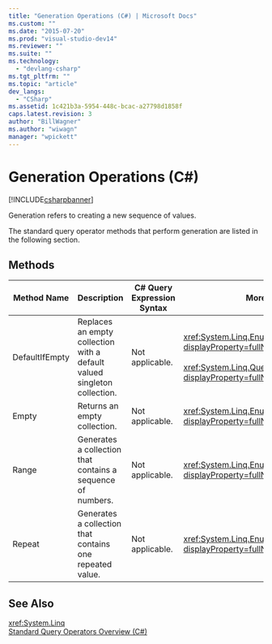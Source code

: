 ```yaml
---
title: "Generation Operations (C#) | Microsoft Docs"
ms.custom: ""
ms.date: "2015-07-20"
ms.prod: "visual-studio-dev14"
ms.reviewer: ""
ms.suite: ""
ms.technology: 
  - "devlang-csharp"
ms.tgt_pltfrm: ""
ms.topic: "article"
dev_langs: 
  - "CSharp"
ms.assetid: 1c421b3a-5954-448c-bcac-a27798d1858f
caps.latest.revision: 3
author: "BillWagner"
ms.author: "wiwagn"
manager: "wpickett"
---
```

# Generation Operations (C#)
[!INCLUDE[csharpbanner](../../../../csharp/includes/csharpbanner.md)]

Generation refers to creating a new sequence of values.  
  
 The standard query operator methods that perform generation are listed in the following section.  
  
## Methods  
  
|Method Name|Description|C# Query Expression Syntax|More Information|  
|-----------------|-----------------|---------------------------------|----------------------|  
|DefaultIfEmpty|Replaces an empty collection with a default valued singleton collection.|Not applicable.|<xref:System.Linq.Enumerable.DefaultIfEmpty%2A?displayProperty=fullName><br /><br /> <xref:System.Linq.Queryable.DefaultIfEmpty%2A?displayProperty=fullName>|  
|Empty|Returns an empty collection.|Not applicable.|<xref:System.Linq.Enumerable.Empty%2A?displayProperty=fullName>|  
|Range|Generates a collection that contains a sequence of numbers.|Not applicable.|<xref:System.Linq.Enumerable.Range%2A?displayProperty=fullName>|  
|Repeat|Generates a collection that contains one repeated value.|Not applicable.|<xref:System.Linq.Enumerable.Repeat%2A?displayProperty=fullName>|  
  
## See Also  
 <xref:System.Linq>   
 [Standard Query Operators Overview (C#)](../../../../csharp/programming-guide/concepts/linq/standard-query-operators-overview.md)